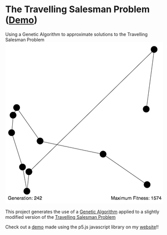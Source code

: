 # The Travelling Salesman Problem ([Demo](https://vasan10591.github.io/BitesizeAI/WebsiteDat/TSP/index.html))
Using a Genetic Algorithm to approximate solutions to the Travelling Salesman Problem
![alt tag](https://github.com/vasan10591/TSPCode/blob/master/img/TSP.png?raw=true)

This project generates the use of a [Genetic Algorithm](http://www2.econ.iastate.edu/tesfatsi/holland.gaintro.htm) applied to a slightly modified version of the [Travelling Salesman Problem](https://en.wikipedia.org/wiki/Travelling_salesman_problem)

Check out a [demo](https://vasan10591.github.io/BitesizeAI/WebsiteDat/TSP/index.html) made using the p5.js javascript library on my [website](https://vasan10591.github.io/BitesizeAI/WebsiteDat/index.html)!!
